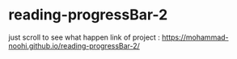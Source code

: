 # reading-progressBar-2

just scroll to see what happen 
link of project : https://mohammad-noohi.github.io/reading-progressBar-2/
